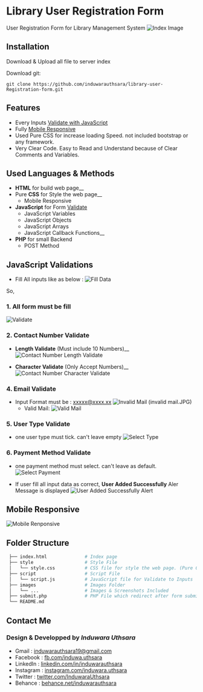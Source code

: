# Library User Registration Form
User Registration Form for Library Management System 
![Index Image](https://github.com/induwarauthsara/library-user-Registration-form/blob/0b8fe91ac7f41d86a28ac85dba9d7cb7a8460440/images/index.png)

## Installation

Download & Upload all file to server index

Download git:
```
git clone https://github.com/induwarauthsara/library-user-Registration-form.git
```
## Features
- Every Inputs [Validate with JavaScript](https://github.com/induwarauthsara/library-user-Registration-form/blob/main/README.md#javascript-validations)
- Fully [Mobile Responsive](https://github.com/induwarauthsara/library-user-Registration-form/blob/main/README.md#mobile-responsive)
- Used Pure CSS for increase loading Speed. not included bootstrap or any framework.
- Very Clear Code. Easy to Read and Understand because of Clear Comments and Variables.


## Used Languages & Methods
- **HTML** for build web page__
- Pure **CSS** for Style the web page__
    - Mobile Responsive
- **JavaScript** for Form [Validate](https://github.com/induwarauthsara/library-user-Registration-form/blob/main/README.md#javascript-validations)
    - JavaScript Variables
    - JavaScript Objects
    - JavaScript Arrays
    - JavaScript Callback Functions__
- **PHP** for small Backend
    - POST Method

## JavaScript Validations
- Fill All inputs like as below :
![Fill Data](https://github.com/induwarauthsara/library-user-Registration-form/blob/4e9f66e7721e9dc306c42f1c18fbcbcb0e52f060/images/fill%20data.png)

So, 

### 1. All form must be fill
![Validate](https://github.com/induwarauthsara/library-user-Registration-form/blob/4e9f66e7721e9dc306c42f1c18fbcbcb0e52f060/images/validate.png)

### 2. Contact Number Validate
- **Length Validate** (Must include 10 Numbers)__
![Contact Number Length Validate](https://github.com/induwarauthsara/library-user-Registration-form/blob/main/images/contact%20number%20length%20validate.JPG)

- **Character Validate** (Only Accept Numbers)__
![Contact Number Character Validate](https://github.com/induwarauthsara/library-user-Registration-form/blob/4e9f66e7721e9dc306c42f1c18fbcbcb0e52f060/images/contact%20number%20character%20validate.JPG)
### 4. Email Validate
- Input Format must be : xxxxx@xxxx.xx
![Invalid Mail](https://github.com/induwarauthsara/library-user-Registration-form/blob/4e9f66e7721e9dc306c42f1c18fbcbcb0e52f060/images/invalid%20mail.JPG)
(invalid mail.JPG)
    - Valid Mail:
![Valid Mail](https://github.com/induwarauthsara/library-user-Registration-form/blob/4e9f66e7721e9dc306c42f1c18fbcbcb0e52f060/images/valid%20mail.JPG)

### 5. User Type Validate
- one user type must tick. can't leave empty
![Select Type](https://github.com/induwarauthsara/library-user-Registration-form/blob/4e9f66e7721e9dc306c42f1c18fbcbcb0e52f060/images/select%20type.JPG)

### 6. Payment Method Validate
- one payment method must select. can't leave as default.
![Select Payment](https://github.com/induwarauthsara/library-user-Registration-form/blob/4e9f66e7721e9dc306c42f1c18fbcbcb0e52f060/images/select%20payment.JPG)

- If user fill all input data as correct, **User Added Successfully** Aler Message is displayed
![User Added Successfully Alert](https://github.com/induwarauthsara/library-user-Registration-form/blob/4e9f66e7721e9dc306c42f1c18fbcbcb0e52f060/images/user%20added%20successfully.JPG)


## Mobile Responsive
![Mobile Renponsive](https://github.com/induwarauthsara/library-user-Registration-form/blob/4e9f66e7721e9dc306c42f1c18fbcbcb0e52f060/images/mobile%20responsive.png)

## Folder Structure
```r          
 ├── index.html              # Index page
 ├── style                   # Style File
 │   └── style.css           # CSS file for style the web page. (Pure CSS)
 ├── script                  # Script File
 │   └── script.js           # JavaScript file for Validate to Inputs
 ├── images                  # Images Folder
 │   └── ...                 # Images & Screenshots Included
 ├── submit.php              # PHP File which redirect after form submit
 └── README.md     
```


## Contact Me
### Design & Developped by *Induwara Uthsara*
- Gmail    : [induwarauthsara19@gmail.com](mailto:induwarauthsara19@gmail.com)
- Facebook : [fb.com/induwa.uthsara](https://web.facebook.com/induwa.uthsara/)
- LinkedIn : [linkedin.com/in/induwarauthsara](https://www.linkedin.com/in/induwarauthsara)
- Instagram : [instagram.com/induwara.uthsara](https://www.instagram.com/induwara.uthsara)
- Twitter : [twitter.com/InduwaraUthsara](https://twitter.com/InduwaraUthsara)
- Behance : [behance.net/induwarauthsara](https://www.behance.net/induwarauthsara)
